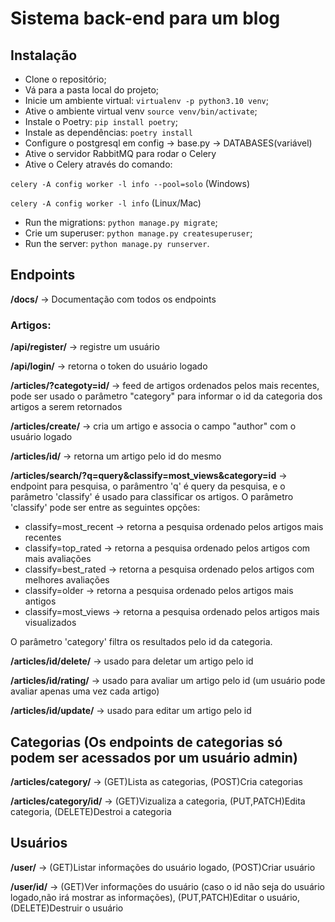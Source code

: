 # Sistema back-end para um blog

## Instalação

- Clone o repositório;
- Vá para a pasta local do projeto;
- Inicie um ambiente virtual: `virtualenv -p python3.10 venv`;
- Ative o ambiente virtual venv `source venv/bin/activate`;
- Instale o Poetry: `pip install poetry`;
- Instale as dependências: `poetry install`
- Configure o postgresql em config -> base.py -> DATABASES(variável)
- Ative o servidor RabbitMQ para rodar o Celery
- Ative o Celery através do comando: 

`celery -A config worker -l info --pool=solo` (Windows)

`celery -A config worker -l info` (Linux/Mac)

- Run the migrations: `python manage.py migrate`;
- Crie um superuser: `python manage.py createsuperuser`;
- Run the server: `python manage.py runserver`.

## Endpoints

**/docs/** -> Documentação com todos os endpoints

### Artigos:

**/api/register/** -> registre um usuário 

**/api/login/** -> retorna o token do usuário logado

**/articles/?categoty=id/** -> feed de artigos ordenados pelos mais recentes,
pode ser usado o parâmetro "category" para informar o id da categoria dos artigos a serem
retornados

**/articles/create/** -> cria um artigo e associa o campo "author" com o usuário logado

**/articles/id/** -> retorna um artigo pelo id do mesmo

**/articles/search/?q=query&classify=most_views&category=id** -> endpoint para pesquisa, o parâmentro 'q' é query da pesquisa, e o parâmetro 'classify' é usado para classificar os artigos.
O parâmetro 'classify' pode ser entre as seguintes opções:
- classify=most_recent -> retorna a pesquisa ordenado pelos artigos mais recentes 
- classify=top_rated -> retorna a pesquisa ordenado pelos artigos com mais avaliações
- classify=best_rated -> retorna a pesquisa ordenado pelos artigos com melhores avaliações
- classify=older -> retorna a pesquisa ordenado pelos artigos mais antigos
- classify=most_views -> retorna a pesquisa ordenado pelos artigos mais visualizados

O parâmetro 'category' filtra os resultados pelo id da categoria.

**/articles/id/delete/** -> usado para deletar um artigo pelo id

**/articles/id/rating/** -> usado para avaliar um artigo pelo id (um usuário pode avaliar apenas uma vez cada artigo)

**/articles/id/update/** -> usado para editar um artigo pelo id

## Categorias (Os endpoints de categorias só podem ser acessados por um usuário admin)

**/articles/category/** -> (GET)Lista as categorias, (POST)Cria categorias

**/articles/category/id/** -> (GET)Vizualiza a categoria, (PUT,PATCH)Edita categoria, (DELETE)Destroi a categoria

## Usuários

**/user/** -> (GET)Listar informações do usuário logado, (POST)Criar usuário

**/user/id/** -> (GET)Ver informações do usuário (caso o id não seja do usuário logado,não irá mostrar as informações), (PUT,PATCH)Editar o usuário, (DELETE)Destruir o usuário
